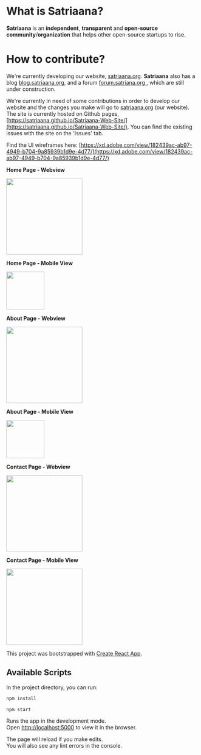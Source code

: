 # What is Satriaana?
**Satriaana** is an __independent__, __transparent__ and __open-source community__/__organization__ that helps other open-source startups to rise.

# How to contribute?
We're currently developing our website, [satriaana.org](satriaana.org). __Satriaana__ also has a blog <a href="https://blog.satriaana.org/">blog.satriaana.org</a>, and a forum <a href="https://forum.satriaana.org/">forum.satriana.org </a>, which are still under construction.

We're currently in need of some contributions in order to develop our website and the changes you make will go to [satriaana.org](satriaana.org) (our website). The site is currently hosted on Github pages, [https://satriaana.github.io/Satriaana-Web-Site/](https://satriaana.github.io/Satriaana-Web-Site/). You can find the existing issues with the site on the 'Issues' tab.

Find the UI wireframes here: [https://xd.adobe.com/view/182439ac-ab97-4949-b704-9a85939b1d9e-4d77/](https://xd.adobe.com/view/182439ac-ab97-4949-b704-9a85939b1d9e-4d77/)

__Home Page - Webview__

<img src="https://i.ibb.co/Wnt5wdc/Home-Web.png" width="200">


__Home Page - Mobile View__

<img src="https://i.ibb.co/SRzqK8C/Home-Mobile.png" width="100">

__About Page - Webview__

<img src="https://i.ibb.co/ZJ0dXBF/About.png" width="200">

__About Page - Mobile View__

<img src="https://i.ibb.co/6PZWkpw/About-Mobile.png" width="100">

__Contact Page - Webview__

<img src="https://i.ibb.co/pbB4Cb2/Contact.png" width="200">

__Contact Page - Mobile View__

<img src="https://i.ibb.co/ThQ7xtK/Contact-Mobile.png" width="200">

This project was bootstrapped with [Create React App](https://github.com/facebook/create-react-app).

## Available Scripts

In the project directory, you can run:


```bash
npm install
```

```bash
npm start
```

Runs the app in the development mode.<br />
Open [http://localhost:5000](http://localhost:5000) to view it in the browser.

The page will reload if you make edits.<br />
You will also see any lint errors in the console.
